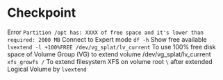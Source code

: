 # Checkpoint
Error `Partition /opt has: XXXX of free space and it's lower than required: 2000 MB`
Connect to Expert mode
``df -h`` Show free available
``lvextend -l +100%FREE /dev/vg_splat/lv_current`` To use 100% free disk space of Volume Group (VG) to extend volume /dev/vg_splat/lv_current
``xfs_growfs /`` To extend filesystem XFS on volume root `\` after extended Logical Volume by `lvextend`

